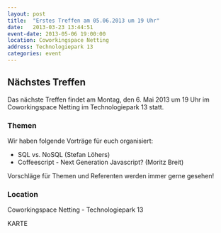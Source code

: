 ```yaml
---
layout: post
title:  "Erstes Treffen am 05.06.2013 um 19 Uhr"
date:   2013-03-23 13:44:51
event-date: 2013-05-06 19:00:00
location: Coworkingspace Netting
address: Technologiepark 13
categories: event
---
```


## Nächstes Treffen

Das nächste Treffen findet am Montag, den 6. Mai 2013 um 19 Uhr im Coworkingspace Netting
im Technologiepark 13 statt.

### Themen

Wir haben folgende Vorträge für euch organisiert:

* SQL vs. NoSQL (Stefan Löhers)
* Coffeescript - Next Generation Javascript? (Moritz Breit)

Vorschläge für Themen und Referenten werden immer gerne gesehen!

### Location

Coworkingspace Netting - Technologiepark 13

KARTE
